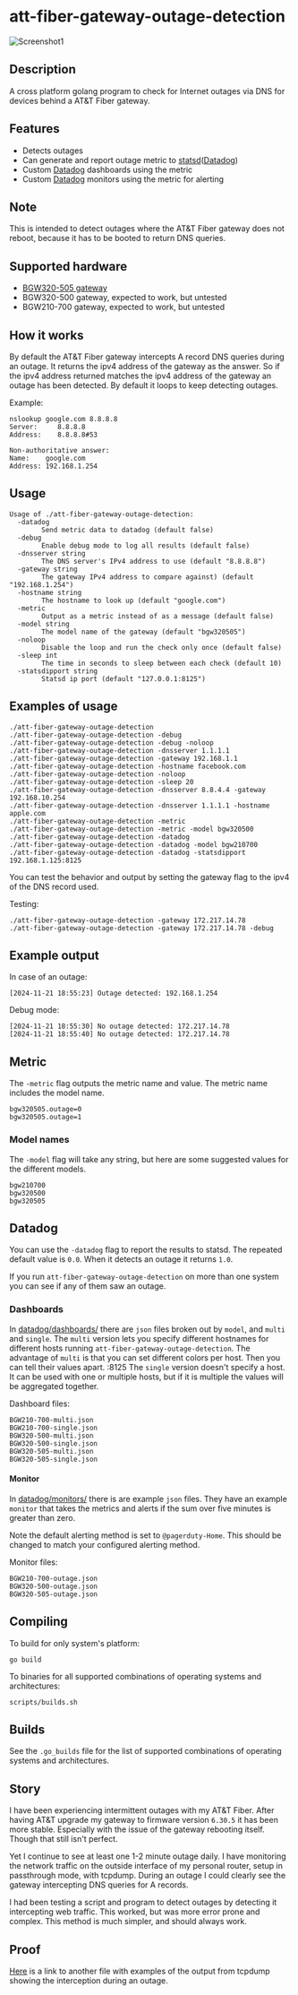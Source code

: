 # att-fiber-gateway-outage-detection
![Screenshot1](/screenshots/datadog-outage-dashboard.png)

## Description
A cross platform golang program to check for Internet outages via DNS for
devices behind a AT&T Fiber gateway.

## Features
* Detects outages
* Can generate and report outage metric to
[statsd](https://github.com/statsd/statsd)([Datadog](https://www.datadoghq.com/))
* Custom [Datadog](https://www.datadoghq.com/) dashboards using the metric
* Custom [Datadog](https://www.datadoghq.com/) monitors using the metric for
alerting

## Note
This is intended to detect outages where the AT&T Fiber gateway does not reboot,
because it has to be booted to return DNS queries.

## Supported hardware
* [BGW320-505 gateway](https://help.sonic.com/hc/en-us/articles/1500000066642-BGW320)
* BGW320-500 gateway, expected to work, but untested 
* BGW210-700 gateway, expected to work, but untested

## How it works
By default the AT&T Fiber gateway intercepts A record DNS queries during an
outage. It returns the ipv4 address of the gateway as the answer. So if the ipv4
address returned matches the ipv4 address of the gateway an outage has been
detected. By default it loops to keep detecting outages.

Example:
```
nslookup google.com 8.8.8.8
Server:     8.8.8.8
Address:    8.8.8.8#53

Non-authoritative answer:
Name:    google.com
Address: 192.168.1.254
```

## Usage
```
Usage of ./att-fiber-gateway-outage-detection:
  -datadog
    	Send metric data to datadog (default false)
  -debug
    	Enable debug mode to log all results (default false)
  -dnsserver string
    	The DNS server's IPv4 address to use (default "8.8.8.8")
  -gateway string
    	The gateway IPv4 address to compare against) (default "192.168.1.254")
  -hostname string
    	The hostname to look up (default "google.com")
  -metric
    	Output as a metric instead of as a message (default false)
  -model string
    	The model name of the gateway (default "bgw320505")
  -noloop
    	Disable the loop and run the check only once (default false)
  -sleep int
    	The time in seconds to sleep between each check (default 10)
  -statsdipport string
    	Statsd ip port (default "127.0.0.1:8125")
```

## Examples of usage
```
./att-fiber-gateway-outage-detection
./att-fiber-gateway-outage-detection -debug
./att-fiber-gateway-outage-detection -debug -noloop
./att-fiber-gateway-outage-detection -dnsserver 1.1.1.1
./att-fiber-gateway-outage-detection -gateway 192.168.1.1
./att-fiber-gateway-outage-detection -hostname facebook.com
./att-fiber-gateway-outage-detection -noloop
./att-fiber-gateway-outage-detection -sleep 20
./att-fiber-gateway-outage-detection -dnsserver 8.8.4.4 -gateway 192.168.10.254
./att-fiber-gateway-outage-detection -dnsserver 1.1.1.1 -hostname apple.com
./att-fiber-gateway-outage-detection -metric
./att-fiber-gateway-outage-detection -metric -model bgw320500
./att-fiber-gateway-outage-detection -datadog
./att-fiber-gateway-outage-detection -datadog -model bgw210700
./att-fiber-gateway-outage-detection -datadog -statsdipport 192.168.1.125:8125
```

You can test the behavior and output by setting the gateway flag to the ipv4 of the DNS record used.

Testing:
```
./att-fiber-gateway-outage-detection -gateway 172.217.14.78
./att-fiber-gateway-outage-detection -gateway 172.217.14.78 -debug
```

## Example output
In case of an outage:
```
[2024-11-21 18:55:23] Outage detected: 192.168.1.254
```

Debug mode:
```
[2024-11-21 18:55:30] No outage detected: 172.217.14.78
[2024-11-21 18:55:40] No outage detected: 172.217.14.78
```
## Metric
The `-metric` flag outputs the metric name and value. The metric name includes
the model name.

```
bgw320505.outage=0
bgw320505.outage=1
```

### Model names
The `-model` flag will take any string, but here are some suggested values for
the different models.

```
bgw210700
bgw320500
bgw320505
```

## Datadog
You can use the `-datadog` flag to report the results to statsd. The repeated
default value is `0.0`. When it detects an outage it returns `1.0`.

If you run `att-fiber-gateway-outage-detection` on more than one system you can
see if any of them saw an outage.

### Dashboards
In [datadog/dashboards/](datadog/dashboards) there are `json` files broken out by `model`, and
`multi` and `single`.
The `multi` version lets you specify different hostnames
for different hosts running `att-fiber-gateway-outage-detection`. The advantage
of `multi` is that you can set different colors per host. Then you can tell
their values apart.
:8125
The `single` version doesn't specify a host. It can be used with one or multiple
hosts, but if it is multiple the values will be aggregated together.

Dashboard files:
```
BGW210-700-multi.json
BGW210-700-single.json
BGW320-500-multi.json
BGW320-500-single.json
BGW320-505-multi.json
BGW320-505-single.json
```

#### Monitor
In [datadog/monitors/](datadog/monitors) there is are example `json` files. They have an example
`monitor` that takes the metrics and alerts if the sum over five minutes is
greater than zero.

Note the default alerting method is set to `@pagerduty-Home`. This should be
changed to match your configured alerting method.

Monitor files:
```
BGW210-700-outage.json
BGW320-500-outage.json
BGW320-505-outage.json
```

## Compiling
To build for only system's platform:
```
go build
```

To binaries for all supported combinations of operating systems and architectures:
```
scripts/builds.sh
```

## Builds
See the `.go_builds` file for the list of supported combinations of operating
systems and architectures.

## Story
I have been experiencing intermittent outages with my AT&T Fiber. After having
AT&T upgrade my gateway to firmware version `6.30.5` it has been more stable.
Especially with the issue of the gateway rebooting itself. Though that still
isn't perfect.

Yet I continue to see at least one 1-2 minute outage daily. I have monitoring
the network traffic on the outside interface of my personal router, setup in
passthrough mode, with tcpdump. During an outage I could clearly see the
gateway intercepting DNS queries for A records.

I had been testing a script and program to detect outages by detecting it
intercepting web traffic. This worked, but was more error prone and complex.
This method is much simpler, and should always work.

## Proof
[Here](PROOF.md) is a link to another file with examples of the output from
tcpdump showing the interception during an outage.
